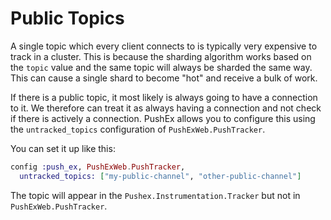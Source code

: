 # Public Topics

A single topic which every client connects to is typically very expensive to track in a cluster. This
is because the sharding algorithm works based on the `topic` value and the same topic will always be
sharded the same way. This can cause a single shard to become "hot" and receive a bulk of work.

If there is a public topic, it most likely is always going to have a connection to it. We therefore can
treat it as always having a connection and not check if there is actively a connection. PushEx allows
you to configure this using the `untracked_topics` configuration of `PushExWeb.PushTracker`.

You can set it up like this:

```elixir
config :push_ex, PushExWeb.PushTracker,
  untracked_topics: ["my-public-channel", "other-public-channel"]
```

The topic will appear in the `Pushex.Instrumentation.Tracker` but not in `PushExWeb.PushTracker`.
